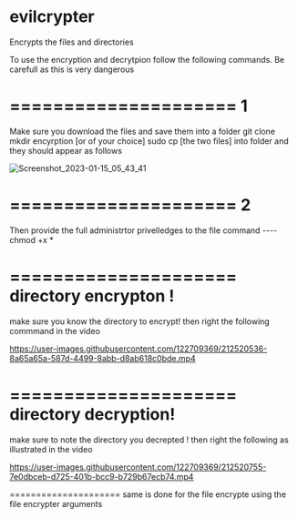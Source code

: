 # evilcrypter
Encrypts the files and directories

To use the encryption and decrytpion follow the following commands.
Be carefull as this is very dangerous

=====================
1
=====================
Make sure you download the files and save them into a folder
git clone 
mkdir encyrption [or of your choice]
sudo cp [the two files] into folder and they should appear as follows

![Screenshot_2023-01-15_05_43_41](https://user-images.githubusercontent.com/122709369/212520322-82d06960-7f02-4b08-b2c5-a2ef1e1a5e7e.png)

=====================
2
=====================
Then provide the full administrtor privelledges to the file
command ---- chmod +x *

=====================
directory encrypton !
=====================
make sure you know the directory to encrypt!
then right the following commmand in the video

https://user-images.githubusercontent.com/122709369/212520536-8a65a65a-587d-4499-8abb-d8ab618c0bde.mp4

=====================
directory decryption!
=====================
make sure to note the directory you decrepted !
then right the following as illustrated in the video

https://user-images.githubusercontent.com/122709369/212520755-7e0dbceb-d725-401b-bcc9-b729b67ecb74.mp4

=====================
same is done for the file encrypte using the file encrypter arguments

